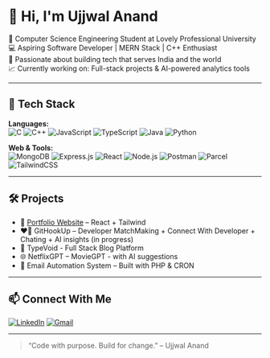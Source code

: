 # 👋 Hi, I'm Ujjwal Anand

🌱 Computer Science Engineering Student at Lovely Professional University  
💻 Aspiring Software Developer | MERN Stack | C++ Enthusiast  
🎯 Passionate about building tech that serves India and the world  
📈 Currently working on: Full-stack projects & AI-powered analytics tools

---

## 🚀 Tech Stack

**Languages:**  
![C](https://img.shields.io/badge/C-00599C?style=for-the-badge&logo=c&logoColor=white)
![C++](https://img.shields.io/badge/C++-00599C?style=for-the-badge&logo=c%2B%2B&logoColor=white)
![JavaScript](https://img.shields.io/badge/JavaScript-F7DF1E?style=for-the-badge&logo=javascript&logoColor=black)
![TypeScript](https://img.shields.io/badge/TypeScript-007ACC?style=for-the-badge&logo=typescript&logoColor=white)
![Java](https://img.shields.io/badge/Java-ED8B00?style=for-the-badge&logo=java&logoColor=white)
![Python](https://img.shields.io/badge/Python-3776AB?style=flat&logo=python&logoColor=white)

**Web & Tools:**  
![MongoDB](https://img.shields.io/badge/MongoDB-4EA94B?style=flat&logo=mongodb&logoColor=white)
![Express.js](https://img.shields.io/badge/Express.js-000000?style=flat&logo=express&logoColor=white)
![React](https://img.shields.io/badge/React-20232A?style=flat&logo=react&logoColor=61DAFB)
![Node.js](https://img.shields.io/badge/Node.js-43853D?style=flat&logo=node.js&logoColor=white)
![Postman](https://img.shields.io/badge/Postman-FF6C37?style=flat&logo=postman&logoColor=white)
![Parcel](https://img.shields.io/badge/Parcel-BD79D1?style=flat&logo=parcel&logoColor=white)
![TailwindCSS](https://img.shields.io/badge/TailwindCSS-38B2AC?style=flat&logo=tailwind-css&logoColor=white)

---

## 🛠️ Projects
- 🎨 [Portfolio Website](https://ujjwalanandp.netlify.app/) – React + Tailwind
- ❤️‍🔥 GitHookUp – Developer MatchMaking + Connect With Developer + Chating + AI insights (in progress)
- 📝 TypeVoid - Full Stack Blog Platform 
- 🌐 NetflixGPT – MovieGPT - with AI suggestions
- 🔐 Email Automation System – Built with PHP & CRON

---

## 📫 Connect With Me

[![LinkedIn](https://img.shields.io/badge/LinkedIn-blue?style=flat&logo=linkedin&logoColor=white)](https://www.linkedin.com/in/ujjwal-anand63/)
[![Gmail](https://img.shields.io/badge/Gmail-D14836?style=flat&logo=gmail&logoColor=white)](mailto:ujjwal.anand6376@gmail.com)

---

> “Code with purpose. Build for change.” – Ujjwal Anand
